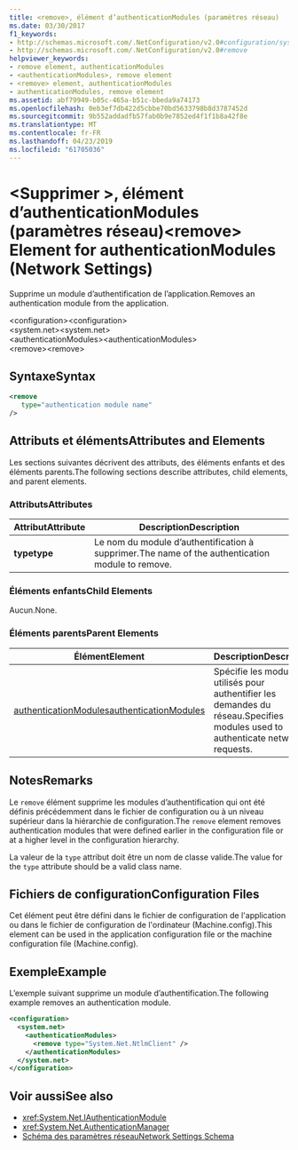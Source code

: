 ```yaml
---
title: <remove>, élément d’authenticationModules (paramètres réseau)
ms.date: 03/30/2017
f1_keywords:
- http://schemas.microsoft.com/.NetConfiguration/v2.0#configuration/system.net/authenticationModules/remove
- http://schemas.microsoft.com/.NetConfiguration/v2.0#remove
helpviewer_keywords:
- remove element, authenticationModules
- <authenticationModules>, remove element
- <remove> element, authenticationModules
- authenticationModules, remove element
ms.assetid: abf79949-b05c-465a-b51c-bbeda9a74173
ms.openlocfilehash: 0eb3ef7db422d5cbbe70bd5633798b8d3787452d
ms.sourcegitcommit: 9b552addadfb57fab0b9e7852ed4f1f1b8a42f8e
ms.translationtype: MT
ms.contentlocale: fr-FR
ms.lasthandoff: 04/23/2019
ms.locfileid: "61705036"
---
```

# <a name="remove-element-for-authenticationmodules-network-settings"></a><span data-ttu-id="63562-102">\<Supprimer >, élément d’authenticationModules (paramètres réseau)</span><span class="sxs-lookup"><span data-stu-id="63562-102">\<remove> Element for authenticationModules (Network Settings)</span></span>
<span data-ttu-id="63562-103">Supprime un module d’authentification de l’application.</span><span class="sxs-lookup"><span data-stu-id="63562-103">Removes an authentication module from the application.</span></span>  
  
 <span data-ttu-id="63562-104">\<configuration></span><span class="sxs-lookup"><span data-stu-id="63562-104">\<configuration></span></span>  
<span data-ttu-id="63562-105">\<system.net></span><span class="sxs-lookup"><span data-stu-id="63562-105">\<system.net></span></span>  
<span data-ttu-id="63562-106">\<authenticationModules></span><span class="sxs-lookup"><span data-stu-id="63562-106">\<authenticationModules></span></span>  
<span data-ttu-id="63562-107">\<remove></span><span class="sxs-lookup"><span data-stu-id="63562-107">\<remove></span></span>  
  
## <a name="syntax"></a><span data-ttu-id="63562-108">Syntaxe</span><span class="sxs-lookup"><span data-stu-id="63562-108">Syntax</span></span>  
  
```xml  
<remove   
   type="authentication module name"   
/>  
```  
  
## <a name="attributes-and-elements"></a><span data-ttu-id="63562-109">Attributs et éléments</span><span class="sxs-lookup"><span data-stu-id="63562-109">Attributes and Elements</span></span>  
 <span data-ttu-id="63562-110">Les sections suivantes décrivent des attributs, des éléments enfants et des éléments parents.</span><span class="sxs-lookup"><span data-stu-id="63562-110">The following sections describe attributes, child elements, and parent elements.</span></span>  
  
### <a name="attributes"></a><span data-ttu-id="63562-111">Attributs</span><span class="sxs-lookup"><span data-stu-id="63562-111">Attributes</span></span>  
  
|<span data-ttu-id="63562-112">**Attribut**</span><span class="sxs-lookup"><span data-stu-id="63562-112">**Attribute**</span></span>|<span data-ttu-id="63562-113">**Description**</span><span class="sxs-lookup"><span data-stu-id="63562-113">**Description**</span></span>|  
|-------------------|---------------------|  
|<span data-ttu-id="63562-114">**type**</span><span class="sxs-lookup"><span data-stu-id="63562-114">**type**</span></span>|<span data-ttu-id="63562-115">Le nom du module d’authentification à supprimer.</span><span class="sxs-lookup"><span data-stu-id="63562-115">The name of the authentication module to remove.</span></span>|  
  
### <a name="child-elements"></a><span data-ttu-id="63562-116">Éléments enfants</span><span class="sxs-lookup"><span data-stu-id="63562-116">Child Elements</span></span>  
 <span data-ttu-id="63562-117">Aucun.</span><span class="sxs-lookup"><span data-stu-id="63562-117">None.</span></span>  
  
### <a name="parent-elements"></a><span data-ttu-id="63562-118">Éléments parents</span><span class="sxs-lookup"><span data-stu-id="63562-118">Parent Elements</span></span>  
  
|<span data-ttu-id="63562-119">**Élément**</span><span class="sxs-lookup"><span data-stu-id="63562-119">**Element**</span></span>|<span data-ttu-id="63562-120">**Description**</span><span class="sxs-lookup"><span data-stu-id="63562-120">**Description**</span></span>|  
|-----------------|---------------------|  
|[<span data-ttu-id="63562-121">authenticationModules</span><span class="sxs-lookup"><span data-stu-id="63562-121">authenticationModules</span></span>](../../../../../docs/framework/configure-apps/file-schema/network/authenticationmodules-element-network-settings.md)|<span data-ttu-id="63562-122">Spécifie les modules utilisés pour authentifier les demandes du réseau.</span><span class="sxs-lookup"><span data-stu-id="63562-122">Specifies modules used to authenticate network requests.</span></span>|  
  
## <a name="remarks"></a><span data-ttu-id="63562-123">Notes</span><span class="sxs-lookup"><span data-stu-id="63562-123">Remarks</span></span>  
 <span data-ttu-id="63562-124">Le `remove` élément supprime les modules d’authentification qui ont été définis précédemment dans le fichier de configuration ou à un niveau supérieur dans la hiérarchie de configuration.</span><span class="sxs-lookup"><span data-stu-id="63562-124">The `remove` element removes authentication modules that were defined earlier in the configuration file or at a higher level in the configuration hierarchy.</span></span>  
  
 <span data-ttu-id="63562-125">La valeur de la `type` attribut doit être un nom de classe valide.</span><span class="sxs-lookup"><span data-stu-id="63562-125">The value for the `type` attribute should be a valid class name.</span></span>  
  
## <a name="configuration-files"></a><span data-ttu-id="63562-126">Fichiers de configuration</span><span class="sxs-lookup"><span data-stu-id="63562-126">Configuration Files</span></span>  
 <span data-ttu-id="63562-127">Cet élément peut être défini dans le fichier de configuration de l'application ou dans le fichier de configuration de l'ordinateur (Machine.config).</span><span class="sxs-lookup"><span data-stu-id="63562-127">This element can be used in the application configuration file or the machine configuration file (Machine.config).</span></span>  
  
## <a name="example"></a><span data-ttu-id="63562-128">Exemple</span><span class="sxs-lookup"><span data-stu-id="63562-128">Example</span></span>  
 <span data-ttu-id="63562-129">L’exemple suivant supprime un module d’authentification.</span><span class="sxs-lookup"><span data-stu-id="63562-129">The following example removes an authentication module.</span></span>  
  
```xml  
<configuration>  
  <system.net>  
    <authenticationModules>  
      <remove type="System.Net.NtlmClient" />  
    </authenticationModules>  
  </system.net>  
</configuration>  
```  
  
## <a name="see-also"></a><span data-ttu-id="63562-130">Voir aussi</span><span class="sxs-lookup"><span data-stu-id="63562-130">See also</span></span>

- <xref:System.Net.IAuthenticationModule>
- <xref:System.Net.AuthenticationManager>
- [<span data-ttu-id="63562-131">Schéma des paramètres réseau</span><span class="sxs-lookup"><span data-stu-id="63562-131">Network Settings Schema</span></span>](../../../../../docs/framework/configure-apps/file-schema/network/index.md)
